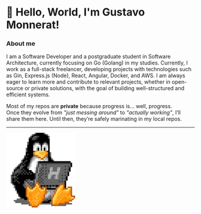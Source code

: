 # 👋 Hello, World, I'm Gustavo Monnerat! 

### About me
I am a Software Developer and a postgraduate student in Software Architecture, currently focusing on Go (Golang) in my studies.
Currently, I work as a full-stack freelancer, developing projects with technologies such as Gin, Express.js (Node), React, Angular, Docker, and AWS.
I am always eager to learn more and contribute to relevant projects, whether in open-source or private solutions, with the goal of building well-structured and efficient systems.

Most of my repos are **private** because progress is... well, progress.  
Once they evolve from _"just messing around"_ to _"actually working"_, I’ll share them here. Until then, they’re safely marinating in my local repos.

---

![tux](./assets/images/tux.gif)
